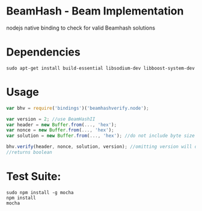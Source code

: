 # BeamHash - Beam Implementation
nodejs native binding to check for valid Beamhash solutions

# Dependencies
````
sudo apt-get install build-essential libsodium-dev libboost-system-dev
````

# Usage
````javascript
var bhv = require('bindings')('beamhashverify.node');

var version = 2; //use BeamHashII
var header = new Buffer.from(..., 'hex');
var nonce = new Buffer.from(..., 'hex');
var solution = new Buffer.from(..., 'hex'); //do not include byte size preamble "fd4005"

bhv.verify(header, nonce, solution, version); //omitting version will default to BeamHashIII
//returns boolean
````

# Test Suite:
````
sudo npm install -g mocha
npm install
mocha
````

